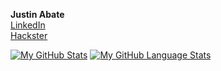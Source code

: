 **Justin Abate**<br/>
[LinkedIn](https://linkedin.com/in/justinabate/)<br/>
[Hackster](https://www.hackster.io/j-abate/)

[![My GitHub Stats](https://github-readme-stats.vercel.app/api/?username=justinabate&count_private=true&showicons=true&custom_title=GitHub%20Stats)]()
[![My GitHub Language Stats](https://github-readme-stats.vercel.app/api/top-langs/?username=justinabate&langs_count=8&card_width=495)]()


<!-- 
Themes: https://github.com/anuraghazra/github-readme-stats#themes
[![My GitHub Language Stats](https://github-readme-stats.vercel.app/api/top-langs/?username=justinabate&langs_count=5&theme=tokyonight)]()

[![My GitHub Stats](https://github-readme-stats.vercel.app/api/?username=justinabate&count_private=true&theme=tokyonight&showicons=true)]()


### Hi there 👋
**justinabate/justinabate** is a ✨ _special_ ✨ repository because its `README.md` (this file) appears on your GitHub profile.

Here are some ideas to get you started:

- 🔭 I’m currently working on ...
- 🌱 I’m currently learning ...
- 👯 I’m looking to collaborate on ...
- 🤔 I’m looking for help with ...
- 💬 Ask me about ...
- 📫 How to reach me: ...
- 😄 Pronouns: ...
- ⚡ Fun fact: ...
-->
